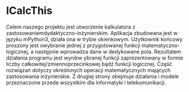 # ICalcThis

Celem naszego projektu jest utworzenie kalkulatora z zastosowaniemdydaktyczno-inżynierskim. Aplikacja zbudowana jest w języku mPython3, działa ona w trybie okienkowym. Użytkownik końcowy proszony jest owybranie jednej z przygotowanej funkcji matematyczno-logicznej, a następnie wprowadza dane w dedykowane pola. Rezultatem działania programu jest wynikw ybranej funkcji zaprezentowany w formie liczby całkowitej/zmiennoprzecinkowej bądź funkcji logicznej. Część rozwiązań dotyczy określonych operacji matematycznych mających zastosowania inżynierskie. Z drugiej strony obejmuje działania i modele przeznaczone przede wszystkim dla informatyki i telekomunikacji.
